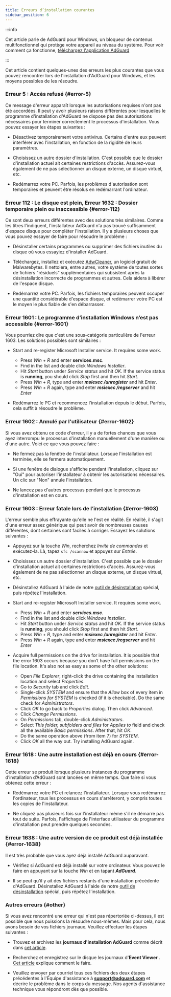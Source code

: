 ```yaml
---
title: Erreurs d’installation courantes
sidebar_position: 6
---
```


:::info

Cet article parle de AdGuard pour Windows, un bloqueur de contenus multifonctionnel qui protège votre appareil au niveau du système. Pour voir comment ça fonctionne, [téléchargez l'application AdGuard](https://agrd.io/download-kb-adblock)

:::

Cet article contient quelques-unes des erreurs les plus courantes que vous pouvez rencontrer lors de l'installation d'AdGuard pour Windows, et les moyens possibles de les résoudre.

### Erreur 5 : Accès refusé {#error-5}

Ce message d'erreur apparaît lorsque les autorisations requises n'ont pas été accordées. Il peut y avoir plusieurs raisons différentes pour lesquelles le programme d'installation d'AdGuard ne dispose pas des autorisations nécessaires pour terminer correctement le processus d'installation. Vous pouvez essayer les étapes suivantes :

- Désactivez temporairement votre antivirus. Certains d'entre eux peuvent interférer avec l'installation, en fonction de la rigidité de leurs paramètres.

- Choisissez un autre dossier d'installation. C'est possible que le dossier d'installation actuel ait certaines restrictions d'accès. Assurez-vous également de ne pas sélectionner un disque externe, un disque virtuel, etc.

- Redémarrez votre PC. Parfois, les problèmes d'autorisation sont temporaires et peuvent être résolus en redémarrant l'ordinateur.

### Erreur 112 : Le disque est plein, Erreur 1632 : Dossier temporaire plein ou inaccessible {#error-112}

Ce sont deux erreurs différentes avec des solutions très similaires. Comme les titres l'indiquent, l'installateur AdGuard n'a pas trouvé suffisamment d'espace disque pour compléter l'installation. Il y a plusieurs choses que vous pouvez essayer de faire pour résoudre le problème :

- Désinstaller certains programmes ou supprimer des fichiers inutiles du disque où vous essayiez d'installer AdGuard.

- Téléchargez, installez et exécutez [AdwCleaner](http://www.bleepingcomputer.com/download/adwcleaner/), un logiciel gratuit de Malwarebytes. Il nettoiera, entre autres, votre système de toutes sortes de fichiers "résiduels" supplémentaires qui subsistent après la désinstallation incorrecte de programmes et autres. Cela aidera à libérer de l'espace disque.

- Redémarrez votre PC. Parfois, les fichiers temporaires peuvent occuper une quantité considérable d'espace disque, et redémarrer votre PC est le moyen le plus fiable de s'en débarrasser.

### Erreur 1601 : Le programme d’installation Windows n’est pas accessible {#error-1601}

Vous pourriez dire que c'est une sous-catégorie particulière de l'erreur 1603. Les solutions possibles sont similaires :

- Start and re-register Microsoft Installer service. It requires some work.

    - Press *Win + R* and enter **services.msc**.
    - Find in the list and double click *Windows Installer*.
    - Hit *Start* button under *Service status* and hit *OK*. If the service status is **running**, you should click *Stop* first and then hit *Start*.
    - Press *Win + R*, type and enter ***msiexec /unregister*** and hit *Enter*.
    - Press *Win + R* again, type and enter ***msiexec /regserver*** and hit *Enter*

- Redémarrez le PC et recommencez l'installation depuis le début. Parfois, cela suffit à résoudre le problème.

### Erreur 1602 : Annulé par l'utilisateur {#error-1602}

Si vous avez obtenu ce code d'erreur, il y a de fortes chances que vous ayez interrompu le processus d'installation manuellement d'une manière ou d'une autre. Voici ce que vous pouvez faire :

- Ne fermez pas la fenêtre de l'installateur. Lorsque l'installation est terminée, elle se fermera automatiquement.

- Si une fenêtre de dialogue s'affiche pendant l'installation, cliquez sur "Oui" pour autoriser l'installateur à obtenir les autorisations nécessaires. Un clic sur "Non" annule l'installation.

- Ne lancez pas d'autres processus pendant que le processus d'installation est en cours.

### Erreur 1603 : Erreur fatale lors de l’installation {#error-1603}

L'erreur semble plus effrayante qu'elle ne l'est en réalité. En réalité, il s'agit d'une erreur assez générique qui peut avoir de nombreuses causes différentes, dont certaines sont faciles à corriger. Essayez les solutions suivantes :

- Appuyez sur la touche *Win*, recherchez *Invite de commandes* et exécutez-la. Là, tapez `sfc /scannow` et appuyez sur *Entrée*.

- Choisissez un autre dossier d'installation. C'est possible que le dossier d'installation actuel ait certaines restrictions d'accès. Assurez-vous également de ne pas sélectionner un disque externe, un disque virtuel, etc.

- Désinstallez AdGuard à l'aide de notre [outil de désinstallation](../../installation#advanced) spécial, puis répétez l'installation.

- Start and re-register Microsoft Installer service. It requires some work.

    - Press *Win + R* and enter ***services.msc***.
    - Find in the list and double click *Windows Installer*.
    - Hit *Start* button under *Service status* and hit *OK*. If the service status is **running**, you should click *Stop* first and then hit *Start*.
    - Press *Win + R*, type and enter ***msiexec /unregister*** and hit *Enter*.
    - Press *Win + R* again, type and enter ***msiexec /regserver*** and hit *Enter*

- Acquire full permissions on the drive for installation. It is possible that the error 1603 occurs because you don’t have full permissions on the file location. It's also not as easy as some of the other solutions:

    - Open *File Explorer*, right-click the drive containing the installation location and select *Properties*.
    - Go to *Security* tab and click *Edit*.
    - Single-click *SYSTEM* and ensure that the *Allow* box of every item in *Permissions for SYSTEM* is checked (if it is checkable). Do the same check for *Administrators*.
    - Click *OK* to go back to *Properties* dialog. Then click *Advanced*.
    - Click *Change Permissions*.
    - On *Permissions* tab, double-click *Administrators*.
    - Select *This folder, subfolders and files* for *Applies to* field and check all the available *Basic permissions*. After that, hit *OK*.
    - Do the same operation above (from item 7) for *SYSTEM*.
    - Click *OK* all the way out. Try installing AdGuard again.

### Erreur 1618 : Une autre installation est déjà en cours {#error-1618}

Cette erreur se produit lorsque plusieurs instances du programme d’installation d’AdGuard sont lancées en même temps. Que faire si vous obtenez cette erreur :

- Redémarrez votre PC et relancez l'installateur. Lorsque vous redémarrez l'ordinateur, tous les processus en cours s'arrêteront, y compris toutes les copies de l'installateur.

- Ne cliquez pas plusieurs fois sur l'installateur même s'il ne démarre pas tout de suite. Parfois, l'affichage de l'interface utilisateur du programme d'installation peut prendre quelques secondes.

### Erreur 1638 : Une autre version de ce produit est déjà installée {#error-1638}

Il est très probable que vous ayez déjà installé AdGuard auparavant.

- Vérifiez si AdGuard est déjà installé sur votre ordinateur. Vous pouvez le faire en appuyant sur la touche *Win* et en tapant ***AdGuard***.

- Il se peut qu'il y ait des fichiers restants d'une installation précédente d'AdGuard. Désinstallez AdGuard à l'aide de notre [outil de désinstallation](../../installation#advanced) spécial, puis répétez l'installation.

### Autres erreurs {#other}

Si vous avez rencontré une erreur qui n'est pas répertoriée ci-dessus, il est possible que nous puissions la résoudre nous-mêmes. Mais pour cela, nous avons besoin de vos fichiers journaux. Veuillez effectuer les étapes suivantes :

- Trouvez et archivez les **journaux d'installation AdGuard** comme décrit dans [cet article](../installation-logs).

- Recherchez et enregistrez sur le disque les journaux d'**Event Viewer** . [Cet article](../system-logs) explique comment le faire.

- Veuillez envoyer par courriel tous ces fichiers des deux étapes précédentes à l'Équipe d'assistance à **support@adguard.com** et décrire le problème dans le corps du message. Nos agents d'assistance technique vous répondront dès que possible.
